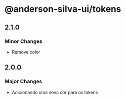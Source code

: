 # @anderson-silva-ui/tokens

## 2.1.0

### Minor Changes

- Remove color

## 2.0.0

### Major Changes

- Adicionando uma nova cor para os tokens
